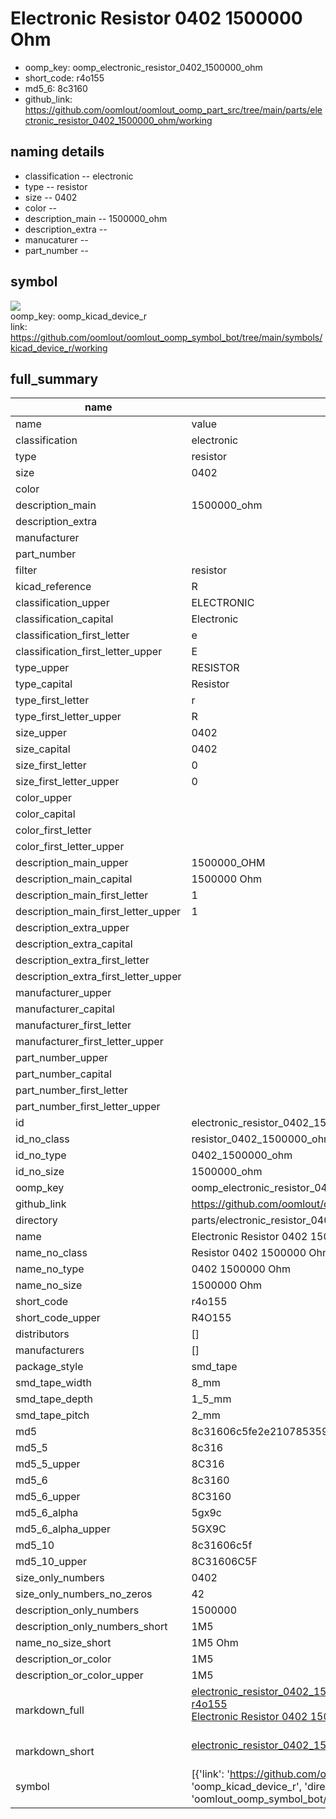 # Electronic Resistor 0402 1500000 Ohm

  
* oomp_key: oomp_electronic_resistor_0402_1500000_ohm 
* short_code: r4o155
* md5_6: 8c3160  
* github_link: https://github.com/oomlout/oomlout_oomp_part_src/tree/main/parts/electronic_resistor_0402_1500000_ohm/working  
## naming details
* classification -- electronic
* type -- resistor
* size -- 0402
* color -- 
* description_main -- 1500000_ohm
* description_extra -- 
* manucaturer -- 
* part_number -- 



## symbol

![](symbol/{index}/working/working_600.png)  
oomp_key: oomp_kicad_device_r  
link: https://github.com/oomlout/oomlout_oomp_symbol_bot/tree/main/symbols/kicad_device_r/working  


## full_summary
| name | value | 
| --- | --- | 
| name | value | 
| classification | electronic | 
| type | resistor | 
| size | 0402 | 
| color |  | 
| description_main | 1500000_ohm | 
| description_extra |  | 
| manufacturer |  | 
| part_number |  | 
| filter | resistor | 
| kicad_reference | R | 
| classification_upper | ELECTRONIC | 
| classification_capital | Electronic | 
| classification_first_letter | e | 
| classification_first_letter_upper | E | 
| type_upper | RESISTOR | 
| type_capital | Resistor | 
| type_first_letter | r | 
| type_first_letter_upper | R | 
| size_upper | 0402 | 
| size_capital | 0402 | 
| size_first_letter | 0 | 
| size_first_letter_upper | 0 | 
| color_upper |  | 
| color_capital |  | 
| color_first_letter |  | 
| color_first_letter_upper |  | 
| description_main_upper | 1500000_OHM | 
| description_main_capital | 1500000 Ohm | 
| description_main_first_letter | 1 | 
| description_main_first_letter_upper | 1 | 
| description_extra_upper |  | 
| description_extra_capital |  | 
| description_extra_first_letter |  | 
| description_extra_first_letter_upper |  | 
| manufacturer_upper |  | 
| manufacturer_capital |  | 
| manufacturer_first_letter |  | 
| manufacturer_first_letter_upper |  | 
| part_number_upper |  | 
| part_number_capital |  | 
| part_number_first_letter |  | 
| part_number_first_letter_upper |  | 
| id | electronic_resistor_0402_1500000_ohm | 
| id_no_class | resistor_0402_1500000_ohm | 
| id_no_type | 0402_1500000_ohm | 
| id_no_size | 1500000_ohm | 
| oomp_key | oomp_electronic_resistor_0402_1500000_ohm | 
| github_link | https://github.com/oomlout/oomlout_oomp_part_src/tree/main/parts/electronic_resistor_0402_1500000_ohm/working | 
| directory | parts/electronic_resistor_0402_1500000_ohm | 
| name | Electronic Resistor 0402 1500000 Ohm | 
| name_no_class | Resistor 0402 1500000 Ohm | 
| name_no_type | 0402 1500000 Ohm | 
| name_no_size | 1500000 Ohm | 
| short_code | r4o155 | 
| short_code_upper | R4O155 | 
| distributors | [] | 
| manufacturers | [] | 
| package_style | smd_tape | 
| smd_tape_width | 8_mm | 
| smd_tape_depth | 1_5_mm | 
| smd_tape_pitch | 2_mm | 
| md5 | 8c31606c5fe2e210785359f910491807 | 
| md5_5 | 8c316 | 
| md5_5_upper | 8C316 | 
| md5_6 | 8c3160 | 
| md5_6_upper | 8C3160 | 
| md5_6_alpha | 5gx9c | 
| md5_6_alpha_upper | 5GX9C | 
| md5_10 | 8c31606c5f | 
| md5_10_upper | 8C31606C5F | 
| size_only_numbers | 0402 | 
| size_only_numbers_no_zeros | 42 | 
| description_only_numbers | 1500000 | 
| description_only_numbers_short | 1M5 | 
| name_no_size_short | 1M5 Ohm | 
| description_or_color | 1M5 | 
| description_or_color_upper | 1M5 | 
| markdown_full | [electronic_resistor_0402_1500000_ohm](https://github.com/oomlout/oomlout_oomp_part_src/tree/main/parts/electronic_resistor_0402_1500000_ohm/working)<br>[r4o155](https://github.com/oomlout/oomlout_oomp_part_src/tree/main/parts/electronic_resistor_0402_1500000_ohm/working)<br>[Electronic Resistor 0402 1500000 Ohm](https://github.com/oomlout/oomlout_oomp_part_src/tree/main/parts/electronic_resistor_0402_1500000_ohm/working)<br><br> | 
| markdown_short | [electronic_resistor_0402_1500000_ohm](https://github.com/oomlout/oomlout_oomp_part_src/tree/main/parts/electronic_resistor_0402_1500000_ohm/working)<br><br> | 
| symbol | [{'link': 'https://github.com/oomlout/oomlout_oomp_symbol_bot/tree/main/symbols/kicad_device_r', 'oomp_key': 'oomp_kicad_device_r', 'directory': 'oomlout_oomp_symbol_bot/symbols/kicad_device_r//working/working.kicad_sym', 'index': 0}] | 
